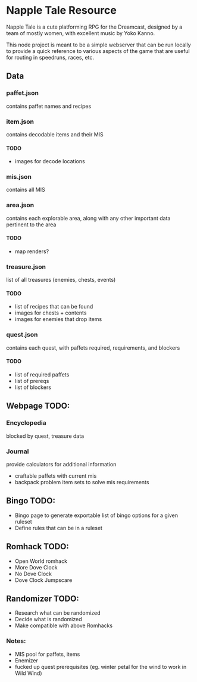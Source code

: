 # Napple Tale Resource

Napple Tale is a cute platforming RPG for the Dreamcast, designed by a team of mostly women, with excellent music by Yoko Kanno.

This node project is meant to be a simple webserver that can be run locally to provide a quick reference to various aspects of the game that are useful for routing in speedruns, races, etc.

## Data

### paffet.json 
contains paffet names and recipes
### item.json 
contains decodable items and their MIS
#### TODO
* images for decode locations
### mis.json 
contains all MIS
### area.json 
contains each explorable area, along with any other important data pertinent to the area
#### TODO
* map renders?
### treasure.json
list of all treasures (enemies, chests, events)
#### TODO
* list of recipes that can be found
* images for chests + contents
* images for enemies that drop items
### quest.json 
contains each quest, with paffets required, requirements, and blockers
#### TODO
* list of required paffets
* list of prereqs
* list of blockers


## Webpage TODO:

### Encyclopedia
blocked by quest, treasure data

### Journal
provide calculators for additional information
* craftable paffets with current mis
* backpack problem item sets to solve mis requirements

## Bingo TODO:

* Bingo page to generate exportable list of bingo options for a given ruleset
* Define rules that can be in a ruleset

## Romhack TODO:

* Open World romhack
* More Dove Clock
* No Dove Clock
* Dove Clock Jumpscare

## Randomizer TODO:

* Research what can be randomized
* Decide what is randomized
* Make compatible with above Romhacks

### Notes:

* MIS pool for paffets, items
* Enemizer
* fucked up quest prerequisites (eg. winter petal for the wind to work in Wild Wind)